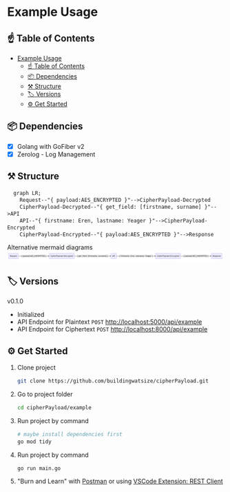 # Example Usage

## ☝️ Table of Contents

- [Example Usage](#example-usage)
  - [☝️ Table of Contents](#️-table-of-contents)
  - [📦 Dependencies](#-dependencies)
  - [⚒ Structure](#-structure)
  - [🏷 Versions](#-versions)
  - [⚙ Get Started](#-get-started)

## 📦 Dependencies

- [x] Golang with GoFiber v2
- [x] Zerolog - Log Management

## ⚒ Structure

```mermaid
  graph LR;
    Request--"{ payload:AES_ENCRYPTED }"-->CipherPayload-Decrypted
    CipherPayload-Decrypted--"{ get_field: [firstname, surname] }"-->API
    API--"{ firstname: Eren, lastname: Yeager }"-->CipherPayload-Encrypted
    CipherPayload-Encrypted--"{ payload:AES_ENCRYPTED }"-->Response
```

Alternative mermaid diagrams
![Alternative mermaid diagrams](./image/mermaid.png)

## 🏷 Versions

v0.1.0

- Initialized
- API Endpoint for Plaintext `POST` [http://localhost:5000/api/example](http://localhost:5000/api/example)
- API Endpoint for Ciphertext `POST` [http://localhost:8000/api/example](http://localhost:8000/api/example)

## ⚙ Get Started

1. Clone project

    ```bash
    git clone https://github.com/buildingwatsize/cipherPayload.git
    ```

2. Go to project folder

    ```bash
    cd cipherPayload/example
    ```

3. Run project by command

    ```bash
    # maybe install dependencies first
    go mod tidy
    ```

4. Run project by command

    ```shell
    go run main.go
    ```

5. "Burn and Learn" with [Postman](https://www.postman.com/) or using [VSCode Extension: REST Client](https://marketplace.visualstudio.com/items?itemName=humao.rest-client)
